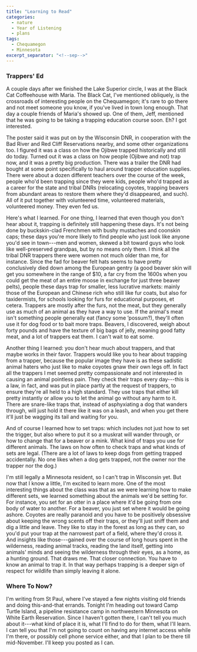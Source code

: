 ```yaml
---
title: "Learning to Read"
categories:
  - nature
  - Year of Listening
  - plans
tags:
  - Chequamegon
  - Minnesota
excerpt_separator: "<!--sep-->"
---
```


### Trappers' Ed

A couple days after we finished the Lake Superior circle, I was at the Black Cat Coffeehouse with Maria. The Black Cat, I've mentioned obliquely, is the crossroads of interesting people on the Chequamegon; it's rare to go there and not meet someone you know, if you've lived in town long enough. That day a couple friends of Maria's showed up. One of them, Jeff, mentioned that he was going to be taking a trapping education course soon. Eh? I got interested.

<!--sep-->

The poster said it was put on by the Wisconsin DNR, in cooperation with the Bad River and Red Cliff Reservations nearby, and some other organizations too. I figured it was a class on how the Ojibwe trapped historically and still do today. Turned out it was a class on how people (Ojibwe and not) trap now, and it was a pretty big production. There was a trailer the DNR had bought at some point specifically to haul around trapper education supplies. There were about a dozen different teachers over the course of the week, people who'd been trapping since they were kids, people who'd trapped as a career for the state and tribal DNRs (relocating coyotes, trapping beavers from abundant areas to restore them where they'd disappeared, and such). All of it put together with volunteered time, volunteered materials, volunteered money. They even fed us.

Here's what I learned. For one thing, I learned that even though you don't hear about it, trapping is definitely still happening these days. It's not being done by buckskin-clad Frenchmen with bushy mustaches and coonskin caps; these days you're more likely to find people who just look like anyone you'd see in town---men and women, skewed a bit toward guys who look like well-preserved grandpas, but by no means only them. I think all the tribal DNR trappers there were women not much older than me, for instance. Since the fad for beaver felt hats seems to have pretty conclusively died down among the European gentry (a good beaver skin will get you somewhere in the range of $10, a far cry from the 1600s when you could get the meat of an entire moose in exchange for just three beaver pelts), people these days trap for smaller, less lucrative markets: mainly those of the European and Chinese rich who still like fur coats, but also for taxidermists, for schools looking for furs for educational purposes, et cetera. Trappers are mostly after the furs, not the meat, but they generally use as much of an animal as they have a way to use. If the animal's meat isn't something people generally eat (fancy some ’possum?), they'll often use it for dog food or to bait more traps. Beavers, I discovered, weigh about forty pounds and have the texture of big bags of jelly, meaning good fatty meat, and a lot of trappers eat them. I can't wait to eat some.

Another thing I learned: you don't hear much about trappers, and that maybe works in their favor. Trappers would like you to hear about trapping from a trapper, because the popular image they have is as these sadistic animal haters who just like to make coyotes gnaw their own legs off. In fact all the trappers I met seemed pretty compassionate and not interested in causing an animal pointless pain. They check their traps every day---this is a law, in fact, and was put in place partly at the request of trappers, to ensure they're all held to a high standard. They use traps that either kill pretty instantly or allow you to let the animal go without any harm to it. There are snare-like traps that, instead of asphyxiating a dog that wanders through, will just hold it there like it was on a leash, and when you get there it'll just be wagging its tail and waiting for you.

And of course I learned how to set traps: which includes not just how to set the trigger, but also where to put it so a muskrat will wander through, or how to change that for a beaver or a mink. What kind of traps you use for different animals. The laws on how often to check traps and what kinds of sets are legal. (There are a lot of laws to keep dogs from getting trapped accidentally. No one likes when a dog gets trapped, not the owner nor the trapper nor the dog.)

I'm still legally a Minnesota resident, so I can't trap in Wisconsin yet. But now that I know a little, I'm excited to learn more. One of the most interesting things about the class was that as we were learning how to make different sets, we learned something about the animals we'd be setting for. For instance, you set for an otter in a place where it'd be going from one body of water to another. For a beaver, you just set where it would be going ashore. Coyotes are really paranoid and you have to be positively obsessive about keeping the wrong scents off their traps, or they'll just sniff them and dig a little and leave. They like to stay in the forest as long as they can, so you'd put your trap at the narrowest part of a field, where they'd cross it. And insights like those---gained over the course of long hours spent in the wilderness, reading animal tracks, reading the land itself, getting into animals' minds and seeing the wilderness through their eyes, as a home, as a hunting ground. That draws me. That closer connection. You have to know an animal to trap it. In that way perhaps trapping is a deeper sign of respect for wildlife than simply leaving it alone. 

### Where To Now?

I'm writing from St Paul, where I've stayed a few nights visiting old friends and doing this-and-that errands. Tonight I'm heading out toward Camp Turtle Island, a pipeline resistance camp in northwestern Minnesota on White Earth Reservation. Since I haven't gotten there, I can't tell you much about it---what kind of place it is, what I'll find to do for them, what I'll learn. I can tell you that I'm not going to count on having any internet access while I'm there, or possibly cell phone service either, and that I plan to be there till mid-November. I'll keep you posted as I can.
